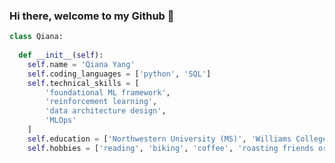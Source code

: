 ### Hi there, welcome to my Github 💜

```python
class Qiana:
  
  def __init__(self):
    self.name = 'Qiana Yang'
    self.coding_languages = ['python', 'SQL']
    self.technical_skills = [
        'foundational ML framework',
        'reinforcement learning',
        'data architecture design',
        'MLOps'
    ]
    self.education = ['Northwestern University (MS)', 'Williams College (BA)']
    self.hobbies = ['reading', 'biking', 'coffee', 'roasting friends or being roasted']
```

<!--
**qianyang1997/qianyang1997** is a ✨ _special_ ✨ repository because its `README.md` (this file) appears on your GitHub profile.

Here are some ideas to get you started:

- 🔭 I’m currently working on ...
- 🌱 I’m currently learning ...
- 👯 I’m looking to collaborate on ...
- 🤔 I’m looking for help with ...
- 💬 Ask me about ...
- 📫 How to reach me: ...
- 😄 Pronouns: ...
- ⚡ Fun fact: ...
-->
